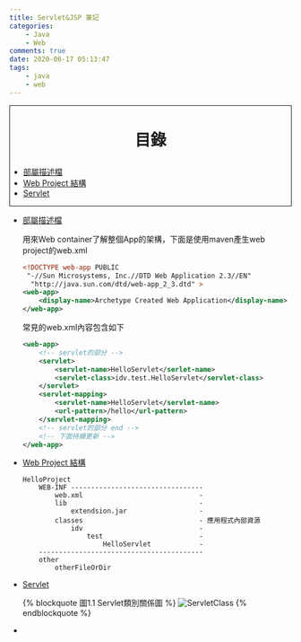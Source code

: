 ```yaml
---
title: Servlet&JSP 筆記
categories: 
    - Java
    - Web
comments: true
date: 2020-06-17 05:13:47
tags:
    - java
    - web
---
```

<div style=" border: 1px solid;">

 # <p id="catlog" style=" text-align: center;"> 目錄 </a> #
- <a href="#descript">部屬描述檔</a>
- <a href="#structe">Web Project 結構</a>
- <a href="#servlet">Servlet</a>
</div>


<!-- more -->


- <a id="descript" href="#catlog">    部屬描述檔 </a>
    
    用來Web container了解整個App的架構，下面是使用maven產生web project的web.xml
    ```xml
    <!DOCTYPE web-app PUBLIC
     "-//Sun Microsystems, Inc.//DTD Web Application 2.3//EN"
      "http://java.sun.com/dtd/web-app_2_3.dtd" >
    <web-app>
        <display-name>Archetype Created Web Application</display-name>
    </web-app>
    ```
    常見的web.xml內容包含如下
    ```xml
    <web-app>
        <!-- servlet的部分 -->
        <servlet>
            <servlet-name>HelloServlet</serlet-name>
            <servlet-class>idv.test.HelloServlet</servlet-class>
        </servlet>
        <servlet-mapping>
            <servlet-name>HelloServlet</servlet-name>
            <url-pattern>/hello</url-pattern>
        </servlet-mapping>
        <!-- servlet的部分 end -->
        <!-- 下面持續更新 -->
    </web-app>
    ```




- <a id="structe" href="#catlog">    Web Project 結構 </a>
    ```
    HelloProject
        WEB-INF ---------------------------------
            web.xml                             -
            lib                                 -
                extendsion.jar                  -
            classes                             - 應用程式內部資源
                idv                             -
                    test                        -
                        HelloServlet            -
        -----------------------------------------
        other
            otherFileOrDir                 
    ```


- <a id="servlet" href="#catlog">Servlet</a>
  
    {% blockquote 圖1.1 Servlet類別關係圖 %}
        ![ServletClass](ServletClass.png)
    {% endblockquote %}

    <!-- @startuml UML backup
    Servlet <|-- GenericServlet
    GenericServlet <|-- HttpServlet
    interface Servlet{
        + void init(ServletConfig config)
        + ServletConfig getServletConfig()
        + void service(ServletRequest req,ServletResponce res)
        + String getServletInfo()
        + void destroy()
    }
    class GenericServlet{}
    class HttpServlet{
        + HttpServlet()
        # Long getLastModified(HttpServletResponce res)
        # void doGet(HttpServletRequest req,HttpServletResponce res)
        # void doHead(HttpServletRequest req,HttpServletResponce res)
        # void doPost(HttpServletRequest req,HttpServletResponce res)
        # void doput(HttpServletRequest req,HttpServletResponce res)
        # void doDelete(HttpServletRequest req,HttpServletResponce res)
        # void doOption(HttpServletRequest req,HttpServletResponce res)
        # void doTrace(HttpServletRequest req,HttpServletResponce res)
        # void service(HttpServletRequest req,HttpServletResponce res)
        + void service(ServletRequest req,ServletResponce res)
   }@enduml
    -->

  
- 